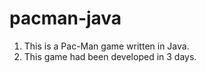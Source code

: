 # pacman-java

1) This is a Pac-Man game written in Java.
2) This game had been developed in 3 days.

